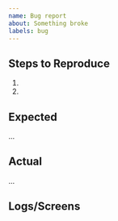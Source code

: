 ```yaml
---
name: Bug report
about: Something broke
labels: bug
---
```


## Steps to Reproduce
1.
2.

## Expected
…

## Actual
…

## Logs/Screens
